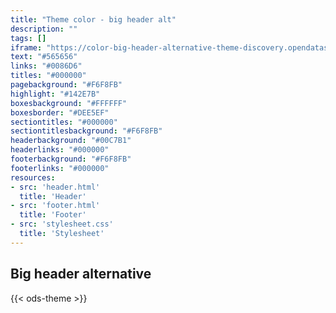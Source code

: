 ```yaml
---
title: "Theme color - big header alt"
description: ""
tags: []
iframe: "https://color-big-header-alternative-theme-discovery.opendatasoft.com/"
text: "#565656"
links: "#0086D6"
titles: "#000000"
pagebackground: "#F6F8FB"
highlight: "#142E7B"
boxesbackground: "#FFFFFF"
boxesborder: "#DEE5EF"
sectiontitles: "#000000"
sectiontitlesbackground: "#F6F8FB"
headerbackground: "#00C7B1"
headerlinks: "#000000"
footerbackground: "#F6F8FB"
footerlinks: "#000000"
resources:
- src: 'header.html'
  title: 'Header'
- src: 'footer.html'
  title: 'Footer'
- src: 'stylesheet.css'
  title: 'Stylesheet'
---
```



## Big header alternative


{{< ods-theme >}}
